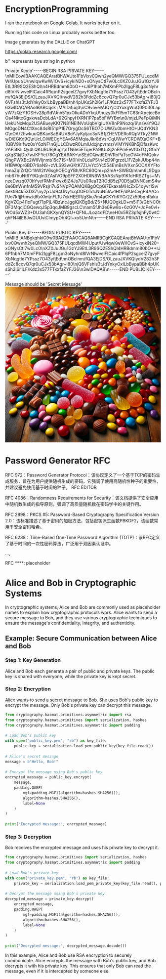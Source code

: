 # EncryptionProgramming

I ran the notebook on Google Colab. It works better on it.

Running this code on Linux probably works better too.

Image generates by the DALL·E on ChatGPT

https://colab.research.google.com/

b'' represents bye string in python

Private Key:b'-----BEGIN RSA PRIVATE KEY-----\nMIIEowIBAAKCAQEAratBhWAUto1FbVixv0Qwh2yeQMW/GQ375FULqcdMW4Uput/U\nwIqwKwW/lOvS+icykiN20+xONysCtI7w0Lc0XZ0JuJGu1GzYJ9EtL3R9SQ2EShQI\n4HRBdmm80bO++rJ6P1hbh7MXmFPb2IggF8Lg3oNyhrd8lVrNlwvelFICaic4fPlq\nP2sgcelZ7gvyFXbNqgtle7YPssz7O43yfjEdnOBcInm/fQA3EjDS/OLzauJXVKQI\nydV282h3FddZc8covQ7qr0uCJx53bAgr+i80jQ6VFshls3tJdYnkyOxlLbBypaBB\nh4pUKsSh2I6r1LF/Kdz3x577FTxxfaZYFJ363wIDAQABAoIBABCqsk+MAIDifuq3\nC9voveWJQYjC0YukgWuQ09030LapyW7zQzY1OSHv28p9dVJnh51pxOIiuADoYkqU\nuzy0kFR5mTC63nXpejccBoOa4NktcGgxkwaDcbLdA+92GhpyHXRN1P7pa5bFWYBm\n0/mjzLPeFpQiMNUekUNxMqu2USABueyKKf7N81NEINVxUqbVlgIUXV8nP9Nozq/6\nsVaY9QJMOgoDN4C1Xnc84sRI51pP1E7GrygOcS6TBO7DiUWZu0bmHtOHJQdYKN3G\nOA/2hwkuuQBKanSaB4UV8oYJyKyljac3yNB1jZHEVDERoRQpVTkyZNWwD/EGKd9Q\nUcLOIWECgYEAv6A5MqiaJIkr8dVsrCqUWwYCRDWXaOKF+B1QBV9irlfwz0xY6zNF\nGjULCDwzR0LmlUdcjnpvrmz/VlMYNKBh5jDfasKwc2AF5tKlLQy4LQKURUBj8ugr\nTN6e5ETqerPA9IUuSj2nEPmEeVf0xTQyGfmYqXgS1kjDo7wJKFYet78CgYEA6AK+\nSEdOQwdE0hVRoPaTscOV4dFMQokvQhgPWXBc2WllVIjnmb15c71S+M0IVn0LduPS\n4zD9FgrzdL1F/ZpkJUbp44nH1BW0pr6BD7r9aN9+zVLS93wGKtK7ZUvYc5Yc554E\nBslVXxn5CCXXYFtohmaZqIZrQCr1hW2tV6sghOECgYBh/KRC60Qm+p2mA+SWBQ/n\nm6L9Dgpmb67huNt6Y9QqIn3ZAslVO9pSFF2X0HDIN8WBAASsNp91KfdHRSZTgs+M\nzeDwzq070hYyefRMnPxwx6jZ4Js7Us0ReaT2ROdB5zj70D5jaDNN0smS4w8e6BnW\nfnM59VRsjri7uSNVpPQAMQKBgQCpGi7EkaxaMHcZxE4dyvr1Sv/4ektiB4k5XD37\ny2jxUd94UNy1cqOOF0TdcNuN5lAv1HfF/dPJeCvgP4A/CoPJo7kfjjHmw/dKvXlm\nFL1U7ekHEEIR/gSku7m4aCKYhKYGr2Zx59bgnRakuKgVZCp4I1oFugt71pPjL4Bz\ncJggIQKBgBd/Z5+NUQOgkLD+m5lF3/GbNCOtDF3MqcjCGQewqJSp3qqJMB9gscLC\nam5fJh3e0Rw8o+6zG0V+JqPe0vl+WOd5xWZ3+DU3ahGKXynQYSU+QFNLJLoz4dFD\neH0x5RZ3pfsjhFy0wtCqhFN4ilE8JwGUUviClmypOh4Ql+xo5UmN\n-----END RSA PRIVATE KEY-----'

Public Key:b'-----BEGIN PUBLIC KEY-----\nMIIBIjANBgkqhkiG9w0BAQEFAAOCAQ8AMIIBCgKCAQEAratBhWAUto1FbVixv0Qw\nh2yeQMW/GQ375FULqcdMW4Uput/UwIqwKwW/lOvS+icykiN20+xONysCtI7w0Lc0\nXZ0JuJGu1GzYJ9EtL3R9SQ2EShQI4HRBdmm80bO++rJ6P1hbh7MXmFPb2IggF8Lg\n3oNyhrd8lVrNlwvelFICaic4fPlqP2sgcelZ7gvyFXbNqgtle7YPssz7O43yfjEd\nnOBcInm/fQA3EjDS/OLzauJXVKQIydV282h3FddZc8covQ7qr0uCJx53bAgr+i80\njQ6VFshls3tJdYnkyOxlLbBypaBBh4pUKsSh2I6r1LF/Kdz3x577FTxxfaZYFJ36\n3wIDAQAB\n-----END PUBLIC KEY-----'

Message should be 'Secret Message'
![Candy](candy.png)

# Password Generator RFC

RFC 972：Password Generator Protocol：该协议定义了一个基于TCP的密码生成服务，旨在为用户提供随机生成的密码。它强调了使用高随机性种子的重要性，并建议避免使用基于时间的种子。 
RFC EDITOR

RFC 4086：Randomness Requirements for Security：该文档提供了安全应用中随机数生成的指导原则，强调了高质量随机数在密码学中的关键作用。

RFC 2898：PKCS #5: Password-Based Cryptography Specification Version 2.0：该标准描述了基于密码的加密方法，包括密钥派生函数PBKDF2，该函数常用于安全密码哈希。

RFC 6238：Time-Based One-Time Password Algorithm (TOTP)：该RFC定义了基于时间的一次性密码算法，广泛用于双因素认证中。 

...,

RFC ****: placeholder

# Alice and Bob in Cryptographic Systems

In cryptographic systems, Alice and Bob are commonly used as placeholder names to explain how cryptographic protocols work. Alice wants to send a secure message to Bob, and they use various cryptographic techniques to ensure the message's confidentiality, integrity, and authenticity.

## Example: Secure Communication between Alice and Bob

### Step 1: Key Generation

Alice and Bob each generate a pair of public and private keys. The public key is shared with everyone, while the private key is kept secret.

### Step 2: Encryption

Alice wants to send a secret message to Bob. She uses Bob's public key to encrypt the message. Only Bob's private key can decrypt this message.

```python
from cryptography.hazmat.primitives.asymmetric import rsa
from cryptography.hazmat.primitives import serialization, hashes
from cryptography.hazmat.primitives.asymmetric import padding

# Load Bob's public key
with open("public_key.pem", "rb") as key_file:
    public_key = serialization.load_pem_public_key(key_file.read())

# Alice's secret message
message = b"Hello, Bob!"

# Encrypt the message using Bob's public key
encrypted_message = public_key.encrypt(
    message,
    padding.OAEP(
        mgf=padding.MGF1(algorithm=hashes.SHA256()),
        algorithm=hashes.SHA256(),
        label=None
    )
)

print("Encrypted message:", encrypted_message)
```

### Step 3: Decryption

Bob receives the encrypted message and uses his private key to decrypt it.

```python
from cryptography.hazmat.primitives import serialization, hashes
from cryptography.hazmat.primitives.asymmetric import padding

# Load Bob's private key
with open("private_key.pem", "rb") as key_file:
    private_key = serialization.load_pem_private_key(key_file.read(), password=None)

# Decrypt the message using Bob's private key
decrypted_message = private_key.decrypt(
    encrypted_message,
    padding.OAEP(
        mgf=padding.MGF1(algorithm=hashes.SHA256()),
        algorithm=hashes.SHA256(),
        label=None
    )
)

print("Decrypted message:", decrypted_message.decode())
```

In this example, Alice and Bob use RSA encryption to securely communicate. Alice encrypts the message with Bob's public key, and Bob decrypts it with his private key. This ensures that only Bob can read the message, even if it is intercepted by someone else.
